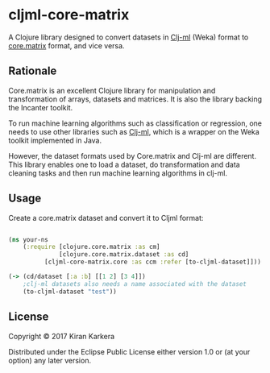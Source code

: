 # cljml-core-matrix

A Clojure library designed to convert datasets in [Clj-ml](https://github.com/joshuaeckroth/clj-ml) (Weka) format to [core.matrix](https://github.com/mikera/core.matrix) format, and vice versa.


## Rationale

Core.matrix is an excellent Clojure library for manipulation and transformation of arrays, datasets and matrices.  It is also the library backing the Incanter toolkit. 

To run machine learning algorithms such as classification or regression, one needs to use other libraries such as [Clj-ml](https://github.com/joshuaeckroth/clj-ml), which is a wrapper on the Weka toolkit implemented in Java.

However, the dataset formats used by Core.matrix and Clj-ml are different. This library enables one to load a dataset, do  transformation and data cleaning tasks and then run machine learning algorithms in clj-ml.

## Usage

Create a core.matrix dataset and convert it to Cljml format:

``` clojure

(ns your-ns 
    (:require [clojure.core.matrix :as cm]
              [clojure.core.matrix.dataset :as cd]
	      [cljml-core-matrix.core :as ccm :refer [to-cljml-dataset]]))

(-> (cd/dataset [:a :b] [[1 2] [3 4]])
    ;clj-ml datasets also needs a name associated with the dataset
    (to-cljml-dataset "test"))

```


## License

Copyright © 2017 Kiran Karkera

Distributed under the Eclipse Public License either version 1.0 or (at
your option) any later version.
